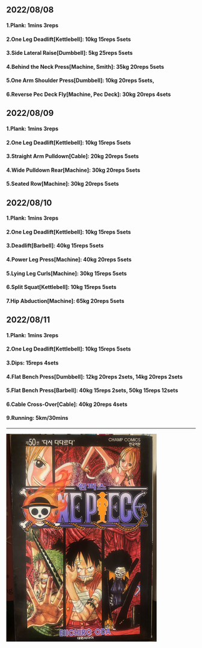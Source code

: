 ## 2022/08/08
#### 1.Plank: 1mins 3reps
#### 2.One Leg Deadlift\[Kettlebell\]: 10kg 15reps 5sets
#### 3.Side Lateral Raise\[Dumbbell\]: 5kg 25reps 5sets
#### 4.Behind the Neck Press\[Machine, Smith\]: 35kg 20reps 5sets
#### 5.One Arm Shoulder Press\[Dumbbell\]: 10kg 20reps 5sets, 
#### 6.Reverse Pec Deck Fly\[Machine, Pec Deck\]: 30kg 20reps 4sets

## 2022/08/09
#### 1.Plank: 1mins 3reps
#### 2.One Leg Deadlift\[Kettlebell\]: 10kg 15reps 5sets
#### 3.Straight Arm Pulldown\[Cable\]: 20kg 20reps 5sets
#### 4.Wide Pulldown Rear\[Machine\]: 30kg 20reps 5sets
#### 5.Seated Row\[Machine\]: 30kg 20reps 5sets

## 2022/08/10
#### 1.Plank: 1mins 3reps
#### 2.One Leg Deadlift\[Kettlebell\]: 10kg 15reps 5sets
#### 3.Deadlift\[Barbell\]: 40kg 15reps 5sets
#### 4.Power Leg Press\[Machine\]: 40kg 20reps 5sets
#### 5.Lying Leg Curls\[Machine\]: 30kg 15reps 5sets
#### 6.Split Squat\[Kettlebell\]: 10kg 15reps 5sets
#### 7.Hip Abduction\[Machine\]: 65kg 20reps 5sets

## 2022/08/11
#### 1.Plank: 1mins 3reps
#### 2.One Leg Deadlift\[Kettlebell\]: 10kg 15reps 5sets
#### 3.Dips: 15reps 4sets
#### 4.Flat Bench Press\[Dumbbell\]: 12kg 20reps 2sets, 14kg 20reps 2sets
#### 5.Flat Bench Press\[Barbell\]: 40kg 15reps 2sets, 50kg 15reps 12sets
#### 6.Cable Cross-Over\[Cable\]: 40kg 20reps 4sets
#### 9.Running: 5km/30mins

---
<img src='./_resources/__050.png' width='400px' />
